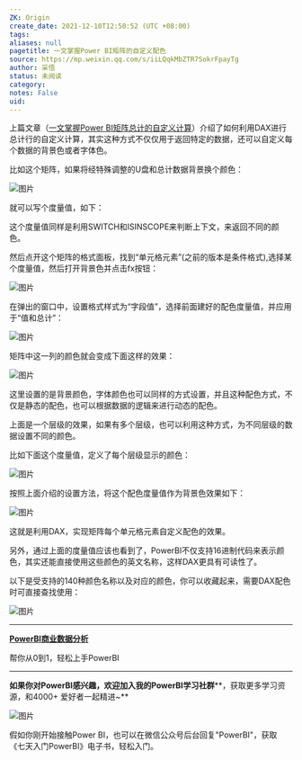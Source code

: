 ```yaml
---
ZK: Origin
create_date: 2021-12-10T12:50:52 (UTC +08:00)
tags: 
aliases: null
pagetitle: 一文掌握Power BI矩阵的自定义配色
source: https://mp.weixin.qq.com/s/iiLQqkMbZTR7SokrFpayTg
author: 采悟
status: 未阅读
category: 
notes: False
uid: 
---
```


上篇文章（[一文掌握Power BI矩阵总计的自定义计算](http://mp.weixin.qq.com/s?__biz=MzA4MzQwMjY4MA==&mid=2484078406&idx=1&sn=3f64d35e34d0f9cd0d5483ee46bf124a&chksm=8e13ad91b9642487e4c2e64af7c944c76ef506eab1a9ecb731173a3cbfbf57b46da9c2cd855e&scene=21#wechat_redirect)）介绍了如何利用DAX进行总计行的自定义计算，其实这种方式不仅仅用于返回特定的数据，还可以自定义每个数据的背景色或者字体色。

比如这个矩阵，如果将经特殊调整的U盘和总计数据背景换个颜色：  

![图片](https://mmbiz.qpic.cn/mmbiz_png/aHEbZtANQJOSoMP4DusOGaSZslnb182hLsnNChpaLDUXfQny6R01EfvR1uKA6ECnUaibU7J4YOibDtz6lFuLBmmw/640?wx_fmt=png&wxfrom=5&wx_lazy=1&wx_co=1)

就可以写个度量值，如下：

这个度量值同样是利用SWITCH和ISINSCOPE来判断上下文，来返回不同的颜色。  

然后点开这个矩阵的格式面板，找到“单元格元素”(之前的版本是条件格式),选择某个度量值，然后打开背景色并点击fx按钮：  

![图片](https://mmbiz.qpic.cn/mmbiz_png/aHEbZtANQJOSoMP4DusOGaSZslnb182hrxhvTYHaPTauStPB3gTZbTOV15HFzB5ViaXOmw8zRWblCoD0BZ4eXdw/640?wx_fmt=png&wxfrom=5&wx_lazy=1&wx_co=1)

在弹出的窗口中，设置格式样式为“字段值”，选择前面建好的配色度量值，并应用于“值和总计”：

![图片](https://mmbiz.qpic.cn/mmbiz_png/aHEbZtANQJOSoMP4DusOGaSZslnb182hLnHUKYE5lUL6eMgiadIMGjNzXWdRszIiadon1icNxRoLa5xUZ2FfiahJIg/640?wx_fmt=png&wxfrom=5&wx_lazy=1&wx_co=1)

矩阵中这一列的颜色就会变成下面这样的效果：

![图片](https://mmbiz.qpic.cn/mmbiz_png/aHEbZtANQJOSoMP4DusOGaSZslnb182hxBYTIW2gtCLBGQh8MnmGpgZGDCVCKcib5SibxbmvRbWNDHpe5bdaoJaQ/640?wx_fmt=png&wxfrom=5&wx_lazy=1&wx_co=1)

这里设置的是背景颜色，字体颜色也可以同样的方式设置，并且这种配色方式，不仅是静态的配色，也可以根据数据的逻辑来进行动态的配色。

上面是一个层级的效果，如果有多个层级，也可以利用这种方式，为不同层级的数据设置不同的颜色。  

比如下面这个度量值，定义了每个层级显示的颜色：

![图片](https://mmbiz.qpic.cn/mmbiz_png/aHEbZtANQJOSoMP4DusOGaSZslnb182hoYJaFic6adbU4VTf8eZgjRNHmicpldeMx6fGgylJD6odBplyUoc0CZFw/640?wx_fmt=png&wxfrom=5&wx_lazy=1&wx_co=1)

按照上面介绍的设置方法，将这个配色度量值作为背景色效果如下：  

![图片](https://mmbiz.qpic.cn/mmbiz_png/aHEbZtANQJOSoMP4DusOGaSZslnb182hyaF5fLovXaBfoLaphqlO2HKcmeFbOic5D72ibmepCk276a4qicwHpKPSA/640?wx_fmt=png&wxfrom=5&wx_lazy=1&wx_co=1)

这就是利用DAX，实现矩阵每个单元格元素自定义配色的效果。

另外，通过上面的度量值应该也看到了，PowerBI不仅支持16进制代码来表示颜色，其实还能直接使用这些颜色的英文名称，这样DAX更具有可读性了。

以下是受支持的140种颜色名称以及对应的颜色，你可以收藏起来，需要DAX配色时可直接查找使用：

![图片](https://mmbiz.qpic.cn/mmbiz_png/aHEbZtANQJOSoMP4DusOGaSZslnb182hCXwGv4lSN9ZsHXCXOfZLqXPm8yhsFWus6Y5Dec9fyy0juB4puOuZJA/640?wx_fmt=png&wxfrom=5&wx_lazy=1&wx_co=1)

___

[**PowerBI商业数据分析**](http://mp.weixin.qq.com/s?__biz=MzA4MzQwMjY4MA==&mid=2484074987&idx=1&sn=5cf4ba4b683ee9136bb7a26f6e9bcf01&chksm=8e0c533cb97bda2add48a4576b9c1e230249a5a4160dd93cd677a37ea21d26fc9cc26fc4cb1c&scene=21#wechat_redirect)

帮你从0到1，轻松上手PowerBI

___

**如果你对PowerBI感兴趣，欢迎加入我的PowerBI学习社群****，获取更多学习资源，和4000+ 爱好者一起精进~**

![图片](https://mmbiz.qpic.cn/mmbiz_png/aHEbZtANQJMFLnwgdbghRHPLicKRaV70mVCZVq8Fhm46rkciaeOrLFJCv5f1omJxF8256YogHflkicEDM29aUMtaA/640?wx_fmt=png&wxfrom=5&wx_lazy=1&wx_co=1)

假如你刚开始接触Power BI，也可以在微信公众号后台回复"PowerBI"，获取《七天入门PowerBI》电子书，轻松入门。
